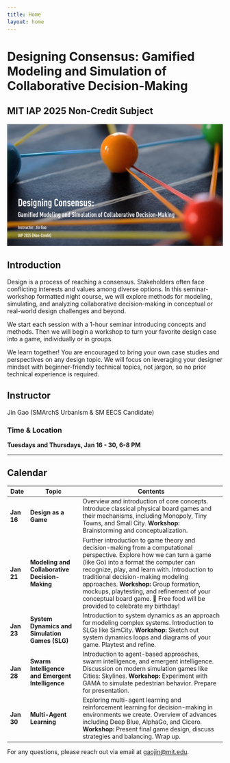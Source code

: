 ```yaml
---
title: Home
layout: home
---
```


# Designing Consensus: Gamified Modeling and Simulation of Collaborative Decision-Making

## MIT IAP 2025 Non-Credit Subject

![image](./hero.png)

## Introduction

Design is a process of reaching a consensus. Stakeholders often face conflicting interests and values among diverse options. In this seminar-workshop formatted night course, we will explore methods for modeling, simulating, and analyzing collaborative decision-making in conceptual or real-world design challenges and beyond.

We start each session with a 1-hour seminar introducing concepts and methods. Then we will begin a workshop to turn your favorite design case into a game, individually or in groups.

We learn together! You are encouraged to bring your own case studies and perspectives on any design topic. We will focus on leveraging your designer mindset with beginner-friendly technical topics, not jargon, so no prior technical experience is required.

## Instructor
Jin Gao (SMArchS Urbanism & SM EECS Candidate)

### Time & Location
**Tuesdays and Thursdays, Jan 16 - 30, 6-8 PM**  

---

## Calendar

| Date    | Topic                                      | Contents |
|---------|--------------------------------------------|----------|
| **Jan 16**  | **Design as a Game** | Overview and introduction of core concepts. Introduce classical physical board games and their mechanisms, including Monopoly, Tiny Towns, and Small City. **Workshop:** Brainstorming and conceptualization. |
| **Jan 21**  | **Modeling and Collaborative Decision-Making** | Further introduction to game theory and decision-making from a computational perspective. Explore how we can turn a game (like Go) into a format the computer can recognize, play, and learn with. Introduction to traditional decision-making modeling approaches. **Workshop:** Group formation, mockups, playtesting, and refinement of your conceptual board game. 🎉 Free food will be provided to celebrate my birthday! |
| **Jan 23**  | **System Dynamics and Simulation Games (SLG)** | Introduction to system dynamics as an approach for modeling complex systems. Introduction to SLGs like SimCity. **Workshop:** Sketch out system dynamics loops and diagrams of your game. Playtest and refine. |
| **Jan 28**  | **Swarm Intelligence and Emergent Intelligence** | Introduction to agent-based approaches, swarm intelligence, and emergent intelligence. Discussion on modern simulation games like Cities: Skylines. **Workshop:** Experiment with GAMA to simulate pedestrian behavior. Prepare for presentation. |
| **Jan 30**  | **Multi-Agent Learning** | Exploring multi-agent learning and reinforcement learning for decision-making in environments we create. Overview of advances including Deep Blue, AlphaGo, and Cicero. **Workshop:** Present final game design, discuss strategies and balancing. Wrap up. |

For any questions, please reach out via email at [gaojin@mit.edu](mailto:gaojin@mit.edu).

